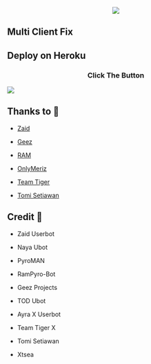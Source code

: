 <p align="center">

<img src="4.jpg">

</p>

## Multi Client Fix


## Deploy on Heroku
<h3 align="center">Click The Button</h3>
<a href="https://dashboard.heroku.com/new?template=https://github.com/userbot2030/DzPyro"><img src="https://www.herokucdn.com/deploy/button.svg"></a>
</div>


## Thanks to 💖

- [Zaid](https://github.com/ITZ-ZAID)

- [Geez](https://t.me/GeezSupport)

- [RAM](https://t.me/ramsupportt)

- [OnlyMeriz](https://github.com/Onlymeriz)

- [Team Tiger](https://github.com/TeamTiger)

- [Tomi Setiawan](https://github.com/XtomiX)

## Credit 💖

- Zaid Userbot

- Naya Ubot

- PyroMAN

- RamPyro-Bot

- Geez Projects

- TOD Ubot

- Ayra X Userbot

- Team Tiger X

- Tomi Setiawan

- Xtsea
